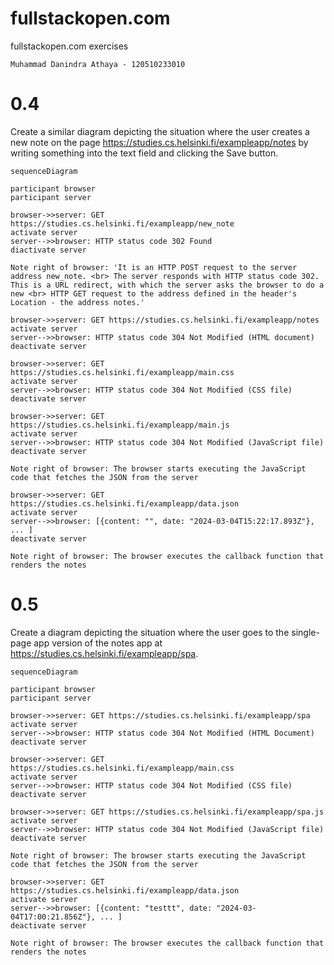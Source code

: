 # fullstackopen.com
fullstackopen.com exercises

    Muhammad Danindra Athaya - 120510233010

# 0.4
Create a similar diagram depicting the situation where the user creates a new note on the page https://studies.cs.helsinki.fi/exampleapp/notes by writing something into the text field and clicking the Save button.
 
    sequenceDiagram

    participant browser
    participant server

    browser->>server: GET https://studies.cs.helsinki.fi/exampleapp/new_note
    activate server
    server-->>browser: HTTP status code 302 Found
    diactivate server

    Note right of browser: 'It is an HTTP POST request to the server address new_note. <br> The server responds with HTTP status code 302. This is a URL redirect, with which the server asks the browser to do a new <br> HTTP GET request to the address defined in the header's Location - the address notes.'

    browser->>server: GET https://studies.cs.helsinki.fi/exampleapp/notes
    activate server
    server-->>browser: HTTP status code 304 Not Modified (HTML document)
    deactivate server

    browser->>server: GET https://studies.cs.helsinki.fi/exampleapp/main.css
    activate server
    server-->>browser: HTTP status code 304 Not Modified (CSS file)
    deactivate server

    browser->>server: GET https://studies.cs.helsinki.fi/exampleapp/main.js
    activate server
    server-->>browser: HTTP status code 304 Not Modified (JavaScript file)
    deactivate server

    Note right of browser: The browser starts executing the JavaScript code that fetches the JSON from the server

    browser->>server: GET https://studies.cs.helsinki.fi/exampleapp/data.json
    activate server
    server-->>browser: [{content: "", date: "2024-03-04T15:22:17.893Z"}, ... ]
    deactivate server

    Note right of browser: The browser executes the callback function that renders the notes

# 0.5
Create a diagram depicting the situation where the user goes to the single-page app version of the notes app at https://studies.cs.helsinki.fi/exampleapp/spa.
    
    sequenceDiagram
    
    participant browser
    participant server

    browser->>server: GET https://studies.cs.helsinki.fi/exampleapp/spa
    activate server
    server-->>browser: HTTP status code 304 Not Modified (HTML Document)
    deactivate server

    browser->>server: GET https://studies.cs.helsinki.fi/exampleapp/main.css
    activate server
    server-->>browser: HTTP status code 304 Not Modified (CSS file)
    deactivate server

    browser->>server: GET https://studies.cs.helsinki.fi/exampleapp/spa.js
    activate server
    server-->>browser: HTTP status code 304 Not Modified (JavaScript file)
    deactivate server
    
    Note right of browser: The browser starts executing the JavaScript code that fetches the JSON from the server
    
    browser->>server: GET https://studies.cs.helsinki.fi/exampleapp/data.json
    activate server
    server-->>browser: [{content: "testtt", date: "2024-03-04T17:00:21.856Z"}, ... ]
    deactivate server

    Note right of browser: The browser executes the callback function that renders the notes
